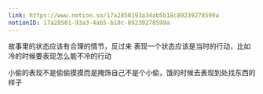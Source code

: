 ```yaml
---
link: https://www.notion.so/17a2850193a34ab5b18c89239278599a
notionID: 17a28501-93a3-4ab5-b18c-89239278599a
---
```

故事里的状态应该有合理的情节，反过来
表现一个状态应该是当时的行动，比如冷的时候要表现怎么能不冷的行动

小偷的表现不是偷偷摸摸而是掩饰自己不是个小偷，饿的时候去表现到处找东西的样子